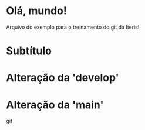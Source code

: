 # Olá, mundo!

Arquivo do exemplo para o treinamento do git da Iteris!

# Subtítulo

# Alteração da 'develop'
# Alteração da 'main'
git